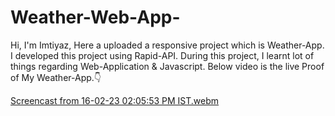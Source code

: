 # Weather-Web-App-
Hi,
I'm Imtiyaz,
Here a uploaded a responsive project which is Weather-App. I developed this project using Rapid-API.
During this project, I learnt lot of things regarding Web-Application & Javascript.
Below video is the live Proof of My Weather-App.👇

[Screencast from 16-02-23 02:05:53 PM IST.webm](https://user-images.githubusercontent.com/121503426/219330822-6e37810f-bc64-41af-8fe4-2882823ab702.webm)
